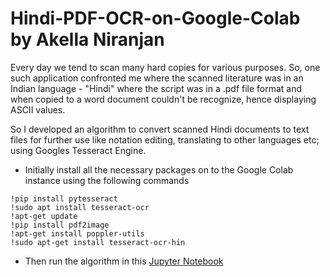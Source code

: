 # Hindi-PDF-OCR-on-Google-Colab by Akella Niranjan
Every day we tend to scan many hard copies for various purposes. So, one such application confronted me where the scanned literature was in an Indian language - "Hindi" where the script was in a .pdf file format and when copied to a word document couldn't be recognize, hence displaying ASCII values.

So I developed an algorithm to convert scanned Hindi documents to text files for further use like notation editing, translating to other languages etc; using Googles Tesseract Engine. 

- Initially install all the necessary packages on to the Google Colab instance using the following commands
```
!pip install pytesseract
!sudo apt install tesseract-ocr
!apt-get update
!pip install pdf2image
!apt-get install poppler-utils
!sudo apt-get install tesseract-ocr-hin
```

- Then run the algorithm in this <a href='Hindi_OCR.ipynb'>Jupyter Notebook</a>